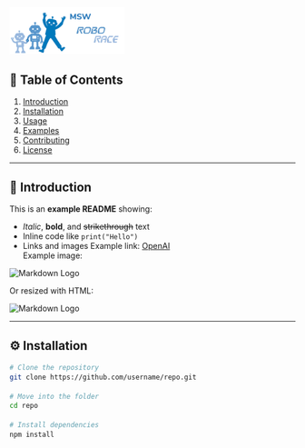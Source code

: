 <!-- ![Alt text](./msw_robot_race_logo_met_text.png){width=40%} -->

<img src="./msw_robot_race_logo_met_text.png" alt="Alt text" width="40%">

## 📂 Table of Contents

1. [Introduction](#introduction)
2. [Installation](#installation)
3. [Usage](#usage)
4. [Examples](#examples)
5. [Contributing](#contributing)
6. [License](#license)

---

## 📝 Introduction

This is an **example README** showing:

- *Italic*, **bold**, and ~~strikethrough~~ text
- Inline code like `print("Hello")`
- Links and images
Example link: [OpenAI](https://openai.com)  
Example image:

![Markdown Logo](https://upload.wikimedia.org/wikipedia/commons/4/48/Markdown-mark.svg)

Or resized with HTML:

<img src="https://upload.wikimedia.org/wikipedia/commons/4/48/Markdown-mark.svg" alt="Markdown Logo" width="120">

---

## ⚙️ Installation

```bash
# Clone the repository
git clone https://github.com/username/repo.git

# Move into the folder
cd repo

# Install dependencies
npm install
